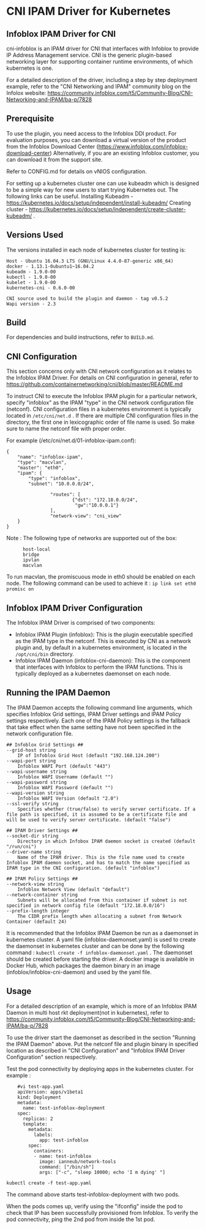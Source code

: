 CNI IPAM Driver for Kubernetes
==============================

Infoblox IPAM Driver for CNI
----------------------------

cni-infoblox is an IPAM driver for CNI that interfaces with Infoblox to provide IP Address Management
service. CNI is the generic plugin-based networking layer for supporting container runtime environments,
of which kubernetes is one.

For a detailed description of the driver, including a step by step deployment example, refer to the
"CNI Networking and IPAM" community blog on the Infolox website:
https://community.infoblox.com/t5/Community-Blog/CNI-Networking-and-IPAM/ba-p/7828

Prerequisite
------------
To use the plugin, you need access to the Infoblox DDI product. For evaluation purposes, you can download a
virtual version of the product from the Infoblox Download Center (https://www.infoblox.com/infoblox-download-center)
Alternatively, if you are an existing Infoblox customer, you can download it from the support site.

Refer to CONFIG.md for details on vNIOS configuration.

For setting up a kubernetes cluster one can use kubeadm which is designed to be a simple way for new users to start 
trying Kubernetes out. The following links can be useful.
Installing Kubeadm - https://kubernetes.io/docs/setup/independent/install-kubeadm/
Creating cluster - https://kubernetes.io/docs/setup/independent/create-cluster-kubeadm/ .

Versions Used
-------------
The versions installed in each node of kubernetes cluster for testing is:
```
Host - Ubuntu 16.04.3 LTS (GNU/Linux 4.4.0-87-generic x86_64)
docker - 1.13.1-0ubuntu1~16.04.2
kubeadm - 1.9.0-00
kubectl - 1.9.0-00
kubelet - 1.9.0-00
kubernetes-cni - 0.6.0-00

CNI source used to build the plugin and daemon - tag v0.5.2
Wapi version - 2.3
```

Build
-----
For dependencies and build instructions, refer to ```BUILD.md```.


CNI Configuration
-----------------
This section concerns only with CNI network configuration as it relates to the Infoblox IPAM Driver.
For details on CNI configuration in general, refer to https://github.com/containernetworking/cni/blob/master/README.md

To instruct CNI to execute the Infoblox IPAM plugin for a particular network, specify "infoblox" as the IPAM "type"
in the CNI network configuration file (netconf). CNI configuration files in a kubernetes environment is typically
located in ```/etc/cni/net.d``` . If there are multiple CNI configuration files in the directory, the first one in 
lexicographic order of file name is used. So make sure to name the netconf file with proper order. 

For example (/etc/cni/net.d/01-infoblox-ipam.conf):

```
{
    "name": "infoblox-ipam",
    "type": "macvlan",
    "master": "eth0",
    "ipam": {
        "type": "infoblox",
        "subnet": "10.0.0.0/24",

                "routes": [
                        {"dst": "172.18.0.0/24",
                         "gw":"10.0.0.1"}
                ],
                "network-view": "cni_view"
    }
}
```
Note : The following type of networks are supported out of the box:
 ```
       host-local
       bridge
       ipvlan
       macvlan
```  
To run macvlan, the promiscuous mode in eth0 should be enabled on each node. The following command
can be used to achieve it : ``ip link set eth0 promisc on``

Infoblox IPAM Driver Configuration
----------------------------------
The Infoblox IPAM Driver is comprised of two components:
- Infoblox IPAM Plugin (infoblox):
  This is the plugin executable specified as the IPAM type in the netconf. This is executed by CNI as a network
plugin and, by default in a kubernetes environment, is located in the ```/opt/cni/bin``` directory.
- Infoblox IPAM Daemon (infoblox-cni-daemon):
  This is the component that interfaces with Infoblox to perform the IPAM functions. This is typically deployed
as a kubernetes daemonset on each node.

Running the IPAM Daemon
-----------------------
The IPAM Daemon accepts the following command line arguments, which specifies Infoblox Grid settings, IPAM Driver
settings and IPAM Policy settings respectively. Each one of the IPAM Policy settings is the fallback that take
effect when the same setting have not been specified in the network configuration file.

```
## Infoblox Grid Settings ##
--grid-host string
	IP of Infoblox Grid Host (default "192.168.124.200")
--wapi-port string
	Infoblox WAPI Port (default "443")
--wapi-username string
	Infoblox WAPI Username (default "")
--wapi-password string
	Infoblox WAPI Password (default "")
--wapi-version string
	Infoblox WAPI Version (default "2.0")
--ssl-verify string
	Specifies whether (true/false) to verify server certificate. If a file path is specified, it is assumed to be a certificate file and will be used to verify server certificate. (default "false")

## IPAM Driver Settings ##
--socket-dir string
	Directory in which Infobox IPAM daemon socket is created (default "/run/cni")
--driver-name string
	Name of the IPAM driver. This is the file name used to create Infoblox IPAM daemon socket, and has to match the name specified as IPAM type in the CNI configuration. (default "infoblox")

## IPAM Policy Settings ##
--network-view string
	Infoblox Network View (default "default")
--network-container string
	Subnets will be allocated from this container if subnet is not specified in network config file (default "172.18.0.0/16")
--prefix-length integer
	The CIDR prefix length when allocating a subnet from Network Container (default 24)
```

It is recommended that the Infoblox IPAM Daemon be run as a daemonset in kubernetes cluster. A yaml file (infoblox-daemonset.yaml) is used to create the daemonset in kubernetes cluster
and can be done by the following command : ``kubectl create -f infoblox-daemonset.yaml`` . The daemonset should be created
before starting the driver. A docker image is available in Docker Hub, which packages the daemon binary in an image (infoblox/infoblox-cni-daemon) and used by the yaml file.

Usage
-----
For a detailed description of an example, which is more of an Infoblox IPAM Daemon in multi host rkt deployment(not in kubernetes), refer to
https://community.infoblox.com/t5/Community-Blog/CNI-Networking-and-IPAM/ba-p/7828

To use the driver start the daemonset as described in the section "Running the IPAM Daemon" above. Put the netconf file and plugin binary
in specified location as described in "CNI Configuration" and "Infoblox IPAM Driver Configuration" section respectively.

Test the pod connectivity by deploying apps in the kubernetes cluster.
For example : 
```
    #vi test-app.yaml
    apiVersion: apps/v1beta1
    kind: Deployment
    metadata:
      name: test-infoblox-deployment
    spec:
      replicas: 2
      template:
        metadata:
          labels:
            app: test-infoblox
        spec:
          containers:
          - name: test-infoblox
            image: ianneub/network-tools
            command: ["/bin/sh"]
            args: ["-c", "sleep 10000; echo 'I m dying' "]

```
```
kubectl create -f test-app.yaml
```
The command above starts test-infoblox-deployment with two pods. 

When the pods comes up, verify using the "ifconfig" inside the pod to check that IP has been successfully provisioned
from Infoblox. To verify the pod connectivity, ping the 2nd pod from inside the 1st pod. 